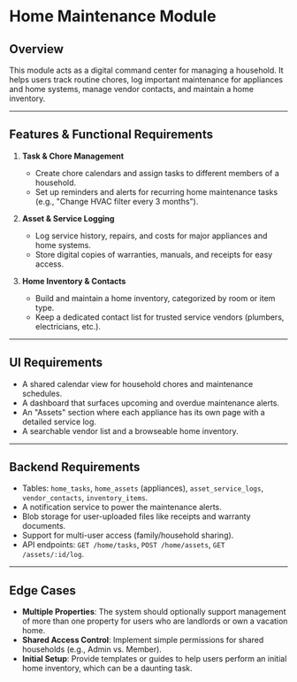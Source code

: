 # Home Maintenance Module

## Overview
This module acts as a digital command center for managing a household. It helps users track routine chores, log important maintenance for appliances and home systems, manage vendor contacts, and maintain a home inventory.

---

## Features & Functional Requirements

1.  **Task & Chore Management**
    * Create chore calendars and assign tasks to different members of a household.
    * Set up reminders and alerts for recurring home maintenance tasks (e.g., "Change HVAC filter every 3 months").

2.  **Asset & Service Logging**
    * Log service history, repairs, and costs for major appliances and home systems.
    * Store digital copies of warranties, manuals, and receipts for easy access.

3.  **Home Inventory & Contacts**
    * Build and maintain a home inventory, categorized by room or item type.
    * Keep a dedicated contact list for trusted service vendors (plumbers, electricians, etc.).

---

## UI Requirements

* A shared calendar view for household chores and maintenance schedules.
* A dashboard that surfaces upcoming and overdue maintenance alerts.
* An "Assets" section where each appliance has its own page with a detailed service log.
* A searchable vendor list and a browseable home inventory.

---

## Backend Requirements

* Tables: `home_tasks`, `home_assets` (appliances), `asset_service_logs`, `vendor_contacts`, `inventory_items`.
* A notification service to power the maintenance alerts.
* Blob storage for user-uploaded files like receipts and warranty documents.
* Support for multi-user access (family/household sharing).
* API endpoints: `GET /home/tasks`, `POST /home/assets`, `GET /assets/:id/log`.

---

## Edge Cases

* **Multiple Properties**: The system should optionally support management of more than one property for users who are landlords or own a vacation home.
* **Shared Access Control**: Implement simple permissions for shared households (e.g., Admin vs. Member).
* **Initial Setup**: Provide templates or guides to help users perform an initial home inventory, which can be a daunting task.
